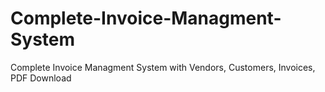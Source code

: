 # Complete-Invoice-Managment-System
Complete Invoice Managment System with Vendors, Customers, Invoices, PDF Download
